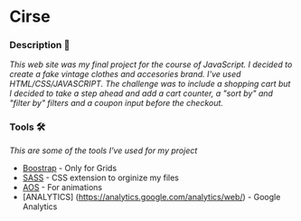 # Cirse

### Description 🚀

_This web site was my final project for the course of JavaScript. I decided to create a fake vintage clothes and accesories brand. I've used HTML/CSS/JAVASCRIPT._
_The challenge was to include a shopping cart but I decided to take a step ahead and add a cart counter, a "sort by" and "filter by" filters and a coupon input before the checkout._

### Tools 🛠️

_This are some of the tools I've used for my project_

* [Boostrap](https://getbootstrap.com/) - Only for Grids
* [SASS](https://sass-lang.com/) - CSS extension to orginize my files
* [AOS](https://michalsnik.github.io/aos/) - For animations
* [ANALYTICS] (https://analytics.google.com/analytics/web/) - Google Analytics
